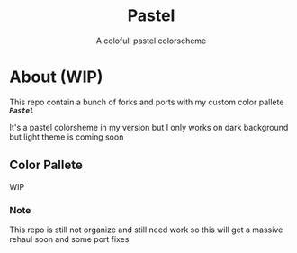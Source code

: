 <h1 align=center>Pastel</h1>
<p align=center>A colofull pastel colorscheme</p>

# About (WIP)

This repo contain a bunch of forks and ports with my custom color pallete ***``Pastel``***

It's a pastel colorsheme in my version but I only works on dark background but light theme is coming soon

## Color Pallete
WIP

### Note
This repo is still not organize and still need work so this will get a massive rehaul soon and some port fixes
